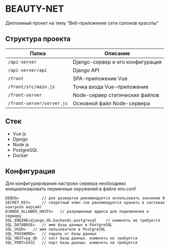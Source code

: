 # BEAUTY-NET

Дипломный проект на тему "Веб-приложение сети салонов красоты"

## Структура проекта
| Папка                |  Описание                                  |
|----------------------|--------------------------------------------|
| `/api-server`        | Django-сервер и его конфигурация           |
| `/api-server/api`    | Django API                                 |
| `/front`             | SPA-приложение Vue                         |
| `/front/src/main.js` | Точка входа Vue-приложение                 |
| `/front-server`      | Node-сервер статических файлов             |
| `/front-server/server.js`| Основной файл Node-сервера             |  


## Стек
- Vue js
- Django
- Node js
- PostgreSQL
- Docker

## Конфигурация

Для конфигурирования настроек сервера необходимо инициализировать перменные окружений в файле env.conf

```dosini
DEBUG=          // для развертки рекомендуется использовать значение 0
SECRET_KEY=     // секретный ключ (не рекомендуется хранить в систеиах контроля версий)
DJANGO_ALLOWED_HOSTS=   // разрешенные адреса для подключения к серверу
SQL_ENGINE=django.db.backends.postgresql    // изменять не требуется
SQL_DATABASE=   // имя базы данных в PostgreSQL
SQL_USER=   // имя пользователя в PostgreSQL
SQL_PASSWORD=   // пароль от базы данных
SQL_HOST=pg_db  // хост базы данных. изменять не требуется
SQL_PORT=5432   // порт базы данных. изменять не требуется
```
